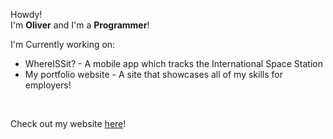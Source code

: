 Howdy!
<br>
I'm <b>Oliver</b> and I'm a <b>Programmer</b>!
<br>

I'm Currently working on: 
* WhereISSit? - A mobile app which tracks the International Space Station
* My portfolio website - A site that showcases all of my skills for employers!

<br>

Check out my website [here](https://www.oliversouter.com)!

